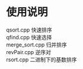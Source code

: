 # 使用说明
qsort.cpp 快速排序  
qfind.cpp 快速选择  
merge_sort.cpp 归并排序  
revPair.cpp 逆序对  
rsort.cpp 二进制下的基数排序  
